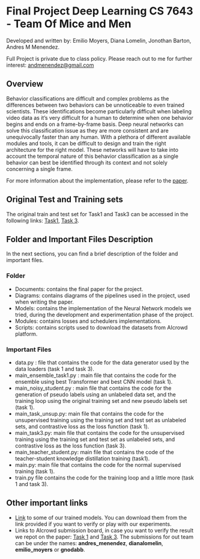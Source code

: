 # Final Project  Deep Learning  CS 7643 - Team Of Mice and Men
Developed and written by: Emilio Moyers, Diana Lomelin, Jonothan Barton, Andres M Menendez.

Full Project is private due to class policy. Please reach out to me for further interest: andmenendez@gmail.com

## Overview
Behavior classifications are difficult and complex problems as the differences between two behaviors can be unnoticeable to even trained scientists. These identifications become particularly difficult when labeling video data as it’s very difficult for a human to determine when one behavior begins and ends on a frame-by-frame basis. Deep neural networks can solve this classification issue as they are more consistent and are unequivocally faster than any human. With a plethora of different available modules and tools, it can be difficult to design and train the right architecture for the right model. These networks will have to take into account the temporal nature of this behavior classification as a single behavior can best be identified through its context and not solely concerning a single frame. 

For more information about the implementation, please refer to the [paper](https://github.com/andmenendez/Final-Project-Deep-Learning-CS-7643---Team-Of-Mice-and-Men/blob/main/Final_Project_CS_7643.pdf).

## Original Test and Training sets

The original train and test set for Task1 and Task3 can be accessed in the following links: [Task1](https://www.aicrowd.com/challenges/multi-agent-behavior-representation-modeling-measurement-and-applications/problems/mabe-task-1-classical-classification/dataset_files), [Task 3](https://www.aicrowd.com/challenges/multi-agent-behavior-representation-modeling-measurement-and-applications/problems/mabe-task-3-learning-new-behavior/dataset_files).

## Folder and Important Files Description

In the next sections, you can find a brief description of the folder and important files.

### Folder

* Documents: contains the final paper for the project.
* Diagrams: contains diagrams of the pipelines used in the project, used when writing the paper.
* Models: contains the implementation of the Neural Network models we tried, during the development and experimentation phase of the project.
* Modules: contains losses and schedulers implementations.
* Scripts: contains scripts used to download the datasets from AIcrowd platform.

### Important Files

* data.py : file that contains the code for the data generator used by the data loaders (task 1 and task 3).
* main_ensemble_task1.py : main file that contains the code for the ensemble using best Transformer and best CNN model (task 1).
* main_noisy_student.py : main file that contains the code for the generation of pseudo labels using an unlabeled data set, and the training loop using the original training set and new pseudo labels set (task 1).
* main_task_unsup.py: main file that contains the code for the unsupervised training using the training set and test set as unlabeled sets, and contrastive loss as the loss function (task 1).
* main_task3.py: main file that contains the code for the unsupervised training using the training set and test set as unlabeled sets, and contrastive loss as the loss function (task 3).
* main_teacher_student.py: main file that contains the code of the teacher-student knowledge distillation training (task1).
* main.py: main file that contains the code for the normal supervised training (task 1).
* train.py file contains the code for the training loop and a little more (task 1 and task 3).

## Other important links 

* [Link](https://drive.google.com/drive/folders/1PUbMx9r1lN5rm3WlzD6nSW5IQnziznQa?usp=sharing) to some of our trained models. You can download them from the link provided if you want to verify or play with our experiments.
* Links to AIcrowd submission board, in case you want to verify the result we repot on the paper: [Task 1](https://www.aicrowd.com/challenges/multi-agent-behavior-representation-modeling-measurement-and-applications/problems/mabe-task-1-classical-classification/submissions) and [Task 3](https://www.aicrowd.com/challenges/multi-agent-behavior-representation-modeling-measurement-and-applications/problems/mabe-task-3-learning-new-behavior/submissions). The submissions for out team can be under the names: **andres_menendez**, **dianalomelin**, **emilio_moyers** or **gnodabb**.

